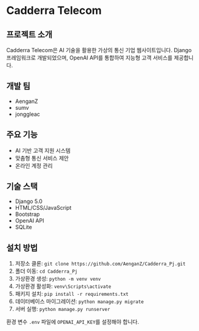 # Cadderra Telecom

## 프로젝트 소개
Cadderra Telecom은 AI 기술을 활용한 가상의 통신 기업 웹사이트입니다. Django 프레임워크로 개발되었으며, OpenAI API를 통합하여 지능형 고객 서비스를 제공합니다.

## 개발 팀
* AenganZ
* sumv
* jonggleac

## 주요 기능
* AI 기반 고객 지원 시스템
* 맞춤형 통신 서비스 제안
* 온라인 계정 관리

## 기술 스택
* Django 5.0
* HTML/CSS/JavaScript
* Bootstrap
* OpenAI API
* SQLite

## 설치 방법
1. 저장소 클론: `git clone https://github.com/AenganZ/Cadderra_Pj.git`
2. 폴더 이동: `cd Cadderra_Pj`
3. 가상환경 생성: `python -m venv venv`
4. 가상환경 활성화: `venv\Scripts\activate`
5. 패키지 설치: `pip install -r requirements.txt`
6. 데이터베이스 마이그레이션: `python manage.py migrate`
7. 서버 실행: `python manage.py runserver`

환경 변수 `.env` 파일에 `OPENAI_API_KEY`를 설정해야 합니다.
